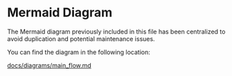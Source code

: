 # Mermaid Diagram

The Mermaid diagram previously included in this file has been centralized to avoid duplication and potential maintenance issues.

You can find the diagram in the following location:

[docs/diagrams/main_flow.md](docs/diagrams/main_flow.md)
